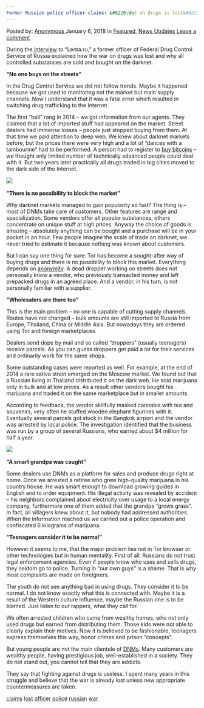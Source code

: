 ```yaml
---
Former Russian police officer claims: &#8220;War on drugs is lost&#8221;
---
```

<article class="post-listing post-24296 post type-post status-publish format-standard has-post-thumbnail hentry 
 tag-claims tag-lost tag-officer tag-police tag-russian tag-war">
<div class="post-inner">
<span>Posted by: <a href="https://www.deepdotweb.com/author/anony/" title="">Anonymous </a></span>
<span>January 6, 2018</span>
<span>in <a href="https://www.deepdotweb.com/category/deepdot-news/" rel="category tag">Featured</a>, <a href="https://www.deepdotweb.com/category/news-updates/" rel="category tag">News Updates</a></span>
<span><a href="https://www.deepdotweb.com/2018/01/06/former-russian-police-officer-claims-war-drugs-lost/#respond">Leave a comment</a></span>


<p>During the<a href="https://lenta.ru/articles/2016/08/01/fskntrue/"> interview</a> to &#8220;Lenta.ru,&#8221; a former officer of Federal Drug Control Service of Russia explained how the war on drugs was lost and why all controlled substances are sold and bought on the darknet.</p>
<p><strong>&#8220;No one buys on the streets&#8221;</strong></p>
<p>In the Drug Control Service we did not follow trends. Maybe it happened because we got used to monitoring not the market but main supply channels. Now I understand that it was a fatal error which resulted in switching drug trafficking to the Internet.</p>
<p>The first &#8220;bell&#8221; rang in 2014 &#8211; we got information from our agents. They claimed that a lot of imported stuff had appeared on the market. Street dealers had immense losses &#8211; people just stopped buying from them. At that time we paid attention to deep web. We knew about darknet markets before, but the prices there were very high and a lot of &#8220;dances with a tambourine&#8221; had to be performed. A person had to register to <a href="https://www.deepdotweb.com/2016/11/23/buy-bitcoins-using-localbitcoins/">buy bitcoins</a> &#8211; we thought only limited number of technically advanced people could deal with it. But two years later practically all drugs traded in big cities moved to the dark side of the Internet.</p>
<p><img class="wp-image-24303" src="/imgs/2018/01/word-image-9.jpeg" srcset="/imgs/2018/01/word-image-9.jpeg 620w, /imgs/2018/01/word-image-9-300x203.jpeg 300w, /imgs/2018/01/word-image-9-290x195.jpeg 290w" sizes="(max-width: 620px) 100vw, 620px" /></p>
<p><strong>&#8220;There is no possibility to block the market&#8221;</strong></p>
<p>Why darknet markets managed to gain popularity so fast? The thing is &#8211; most of DNMs take care of customers. Other features are range and specialization. Some vendors offer all popular substances, others concentrate on unique stuff at high prices. Anyway the choice of goods is amazing &#8211; absolutely anything can be bought and a purchase will be in your pocket in an hour. Few people imagine the scale of trade on darknet, we never tried to estimate it because nothing was known about customers.</p>
<p>But I can say one thing for sure: Tor has become a sought-after way of buying drugs and there is no possibility to block this market. Everything depends on <a href="https://www.deepdotweb.com/2017/03/30/tor-browser-fully-anonymous-myth-reality/">anonymity</a>. A dead dropper working on streets does not personally know a vendor, who previously transacted money and left prepacked drugs in an agreed place. And a vendor, in his turn, is not personally familiar with a supplier.</p>
<p><strong>&#8220;Wholesalers are there too&#8221;</strong></p>
<p>This is the main problem &#8211; no one is capable of cutting supply channels. Routes have not changed &#8211; bulk amounts are still imported to Russia from Europe, Thailand, China or Middle Asia. But nowadays they are ordered using Tor and foreign marketplaces.</p>
<p>Dealers send dope by mail and so called &#8220;droppers&#8221; (usually teenagers) receive parcels. As you can guess droppers get paid a lot for their services and ordinarily work for the same shops.</p>
<p>Some outstanding cases were reported as well. For example, at the end of 2014 a rare sativa strain emerged on the Moscow market. We found out that a Russian living in Thailand distributed it on the dark web. He sold marijuana only in bulk and at low prices. As a result other vendors bought his marijuana and traded it on the same marketplace but in smaller amounts.</p>
<p>According to feedback, the vendor skillfully masked cannabis with tea and souvenirs, very often he stuffed wooden elephant figurines with it. Eventually several parcels got stuck in the Bangkok airport and the vendor was arrested by local police. The investigation identified that the business was run by a group of several Russians, who earned about $4 million for half a year.</p>
<p><img class="wp-image-24304" src="/imgs/2018/01/word-image-10.jpeg" srcset="/imgs/2018/01/word-image-10.jpeg 620w, /imgs/2018/01/word-image-10-300x203.jpeg 300w, /imgs/2018/01/word-image-10-290x195.jpeg 290w" sizes="(max-width: 620px) 100vw, 620px" /></p>
<p><strong>&#8220;A smart grandpa was caught&#8221;</strong></p>
<p>Some dealers use DNMs as a platform for sales and produce drugs right at home. Once we arrested a retiree who grew high-quality marijuana in his country house. He was smart enough to download growing guides in English and to order equipment. His illegal activity was revealed by accident &#8211; his neighbors complained about electricity over usage to a local energy company, furthermore one of them added that the grandpa &#8220;grows grass&#8221;. In fact, all villagers knew about it, but nobody had addressed authorities. When the information reached us we carried out a police operation and confiscated 6 kilograms of marijuana.</p>
<p><strong>&#8220;Teenagers consider it to be normal&#8221;</strong></p>
<p>However it seems to me, that the major problem lies not in Tor browser or other technologies but in human mentality. First of all: Russians do not trust legal enforcement agencies. Even if people know who uses and sells drugs, they seldom go to police. Turning in &#8220;our own guys&#8221; is a shame. That is why most complaints are made on foreigners.</p>
<p>The youth do not see anything bad in using drugs. They consider it to be normal. I do not know exactly what this is connected with. Maybe it is a result of the Western culture influence, maybe the Russian one is to be blamed. Just listen to our rappers, what they call for.</p>
<p>We often arrested children who came from wealthy homes, who not only used drugs but earned from distributing them. Those kids were not able to clearly explain their motives. Now it is believed to be fashionable, teenagers express themselves this way, honor crimes and prison &#8220;concepts&#8221;.</p>
<p>But young people are not the main clientele of <a href="https://www.deepdotweb.com/dark-net-market-comparison-chart/">DNMs</a>. Many customers are wealthy people, having prestigious job, well-established in a society. They do not stand out, you cannot tell that they are addicts.</p>
<p>They say that fighting against drugs is useless. I spent many years in this struggle and believe that the war is already lost unless new appropriate countermeasures are taken.</p>
</div>
<a href="https://www.deepdotweb.com/tag/claims/" rel="tag">claims</a>  <a href="https://www.deepdotweb.com/tag/lost/" rel="tag">lost</a> <a href="https://www.deepdotweb.com/tag/officer/" rel="tag">officer</a> <a href="https://www.deepdotweb.com/tag/police/" rel="tag">police</a> <a href="https://www.deepdotweb.com/tag/russian/" rel="tag">russian</a> <a href="https://www.deepdotweb.com/tag/war/" rel="tag">war</a></span> <span style="display:none" class="updated">2018-01-06<a href="https://www.deepdotweb.com/author/anony/" title="Posts by Anonymous" rel="author">Anonymous</a></strong></div>
</div>
</article>

